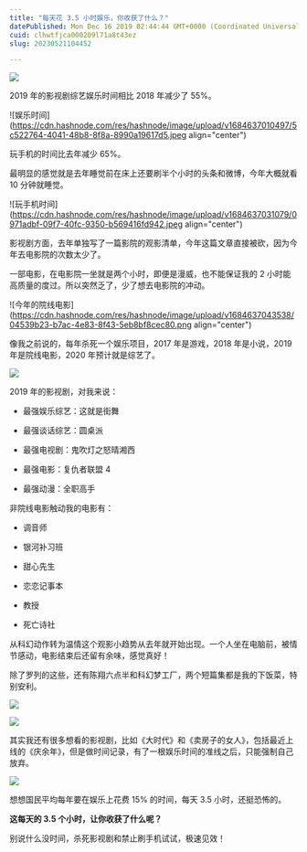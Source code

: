 ```yaml
---
title: "每天花 3.5 小时娱乐，你收获了什么？"
datePublished: Mon Dec 16 2019 02:44:44 GMT+0000 (Coordinated Universal Time)
cuid: clhwtfjca000209l71a8t43ez
slug: 20230521104452

---
```


![](url)

2019 年的影视剧综艺娱乐时间相比 2018 年减少了 55%。

![娱乐时间](https://cdn.hashnode.com/res/hashnode/image/upload/v1684637010497/5c522764-4041-48b8-8f8a-8990a19617d5.jpeg align="center")

玩手机的时间比去年减少 65%。

最明显的感觉就是去年睡觉前在床上还要刷半个小时的头条和微博，今年大概就看 10 分钟就睡觉。

![玩手机时间](https://cdn.hashnode.com/res/hashnode/image/upload/v1684637031079/0971adbf-09f7-40fc-9350-b569416fd942.jpeg align="center")

影视剧方面，去年单独写了一篇影院的观影清单，今年这篇文章直接被砍，因为今年去电影院的次数太少了。

一部电影，在电影院一坐就是两个小时，即便是漫威，也不能保证我的 2 小时能高质量的度过。所以突然乏了，少了想去电影院的冲动。

![今年的院线电影](https://cdn.hashnode.com/res/hashnode/image/upload/v1684637043538/04539b23-b7ac-4e83-8f43-5eb8bf8cec80.png align="center")

像我之前说的，每年杀死一个娱乐项目，2017 年是游戏，2018 年是小说，2019 年是院线电影，2020 年预计就是综艺了。

![](url)

2019 年的影视剧，对我来说：

* 最强娱乐综艺：这就是街舞
    
* 最强谈话综艺：圆桌派
    
* 最强电视剧：鬼吹灯之怒晴湘西
    
* 最强电影：复仇者联盟 4
    
* 最强动漫：全职高手
    

非院线电影触动我的电影有：

* 调音师
    
* 银河补习班
    
* 甜心先生
    
* 恋恋记事本
    
* 教授
    
* 死亡诗社
    

从科幻动作转为温情这个观影小趋势从去年就开始出现。一个人坐在电脑前，被情节感动，电影结束后还留有余味，感觉真好！

除了罗列的这些，还有陈翔六点半和科幻梦工厂，两个短篇集都是我的下饭菜，特别安利。

![](url)

![](url)

其实我还有很多想看的影视剧，比如《大时代》和《卖房子的女人》，包括最近上线的《庆余年》，但是做时间记录，有了一根娱乐时间的准线之后，只能强制自己放弃。

![](url)

想想国民平均每年要在娱乐上花费 15% 的时间，每天 3.5 小时，还挺恐怖的。

**这每天的 3.5 个小时，让你收获了什么呢？**

别说什么没时间，杀死影视剧和禁止刷手机试试，极速见效！